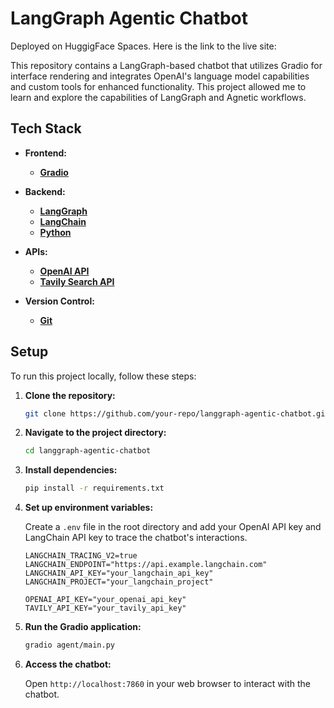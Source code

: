 # LangGraph Agentic Chatbot

Deployed on HuggigFace Spaces. Here is the link to the live site:

This repository contains a LangGraph-based chatbot that utilizes Gradio for interface rendering and integrates OpenAI's language model capabilities and custom tools for enhanced functionality. This project allowed me to learn and explore the capabilities of LangGraph and Agnetic workflows.

## Tech Stack


- **Frontend:**

  - **[Gradio](https://gradio.app/docs)**

- **Backend:**

  - **[LangGraph](https://langgraph.dev/)**
  - **[LangChain](https://python.langchain.com/en/latest/)**
  - **[Python](https://www.python.org/)**

- **APIs:**

  - **[OpenAI API](https://platform.openai.com/docs)**
  - **[Tavily Search API](https://tavilyapi.com/docs)**

- **Version Control:**
  - **[Git](https://git-scm.com/doc)**

## Setup

To run this project locally, follow these steps:

1. **Clone the repository:**
   ```bash
   git clone https://github.com/your-repo/langgraph-agentic-chatbot.git
   ```
2. **Navigate to the project directory:**
   ```bash
   cd langgraph-agentic-chatbot
   ```
3. **Install dependencies:**
   ```bash
   pip install -r requirements.txt
   ```
4. **Set up environment variables:**

   Create a `.env` file in the root directory and add your OpenAI API key and LangChain API key to trace the chatbot's interactions.

   ```
   LANGCHAIN_TRACING_V2=true
   LANGCHAIN_ENDPOINT="https://api.example.langchain.com"
   LANGCHAIN_API_KEY="your_langchain_api_key"
   LANGCHAIN_PROJECT="your_langchain_project"
   ```

   ```
   OPENAI_API_KEY="your_openai_api_key"
   TAVILY_API_KEY="your_tavily_api_key"
   ```

5. **Run the Gradio application:**

   ```bash
   gradio agent/main.py
   ```

6. **Access the chatbot:**

   Open `http://localhost:7860` in your web browser to interact with the chatbot.
